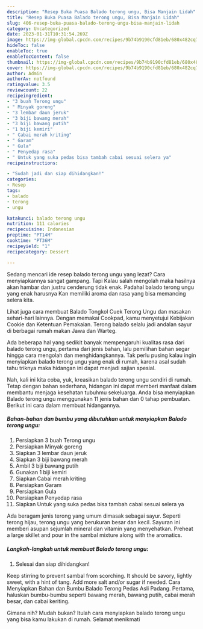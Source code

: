 ```yaml
---
description: "Resep Buka Puasa Balado terong ungu, Bisa Manjain Lidah"
title: "Resep Buka Puasa Balado terong ungu, Bisa Manjain Lidah"
slug: 406-resep-buka-puasa-balado-terong-ungu-bisa-manjain-lidah
category: Uncategorized
date: 2023-01-31T10:31:54.269Z
image: https://img-global.cpcdn.com/recipes/9b74b9190cfd81eb/680x482cq70/balado-terong-ungu-foto-resep-utama.jpg
hideToc: false
enableToc: true
enableTocContent: false
thumbnail: https://img-global.cpcdn.com/recipes/9b74b9190cfd81eb/680x482cq70/balado-terong-ungu-foto-resep-utama.jpg
cover: https://img-global.cpcdn.com/recipes/9b74b9190cfd81eb/680x482cq70/balado-terong-ungu-foto-resep-utama.jpg
author: Admin
authorAv: notfound
ratingvalue: 3.5
reviewcount: 22
recipeingredient:
- "3 buah Terong ungu"
- " Minyak goreng"
- "3 lembar daun jeruk"
- "3 biji bawang merah"
- "3 biji bawang putih"
- "1 biji kemiri"
- " Cabai merah kriting"
- " Garam"
- " Gula"
- " Penyedap rasa"
- " Untuk yang suka pedas bisa tambah cabai sesuai selera ya"
recipeinstructions:

- "Sudah jadi dan siap dihidangkan!"
categories:
- Resep
tags:
- balado
- terong
- ungu

katakunci: balado terong ungu 
nutrition: 111 calories
recipecuisine: Indonesian
preptime: "PT14M"
cooktime: "PT36M"
recipeyield: "1"
recipecategory: Dessert

---
```



Sedang mencari ide resep balado terong ungu yang lezat? Cara menyiapkannya sangat gampang. Tapi Kalau salah mengolah maka hasilnya akan hambar dan justru cenderung tidak enak. Padahal balado terong ungu yang enak harusnya Kan memiliki aroma dan rasa yang bisa memancing selera kita.


Lihat juga cara membuat Balado Tongkol Cuek Terong Ungu dan masakan sehari-hari lainnya. Dengan memakai Cookpad, kamu menyetujui Kebijakan Cookie dan Ketentuan Pemakaian. Terong balado selalu jadi andalan sayur di berbagai rumah makan Jawa dan Warteg.

Ada beberapa hal yang sedikit banyak mempengaruhi kualitas rasa dari balado terong ungu, pertama dari jenis bahan, lalu pemilihan bahan segar hingga cara mengolah dan menghidangkannya. Tak perlu pusing kalau ingin menyiapkan balado terong ungu yang enak di rumah, karena asal sudah tahu triknya maka hidangan ini dapat menjadi sajian spesial.


Nah, kali ini kita coba, yuk, kreasikan balado terong ungu sendiri di rumah. Tetap dengan bahan sederhana, hidangan ini dapat memberi manfaat dalam membantu menjaga kesehatan tubuhmu sekeluarga. Anda bisa menyiapkan Balado terong ungu menggunakan 11 jenis bahan dan 0 tahap pembuatan. Berikut ini cara dalam membuat hidangannya.

<!--inarticleads1-->

##### Bahan-bahan dan bumbu yang dibutuhkan untuk menyiapkan Balado terong ungu:

1. Persiapkan 3 buah Terong ungu
1. Persiapkan  Minyak goreng
1. Siapkan 3 lembar daun jeruk
1. Siapkan 3 biji bawang merah
1. Ambil 3 biji bawang putih
1. Gunakan 1 biji kemiri
1. Siapkan  Cabai merah kriting
1. Persiapkan  Garam
1. Persiapkan  Gula
1. Persiapkan  Penyedap rasa
1. Siapkan  Untuk yang suka pedas bisa tambah cabai sesuai selera ya


Ada beragam jenis terong yang umum dimasak sebagai sayur. Seperti terong hijau, terong ungu yang berukuran besar dan kecil. Sayuran ini memberi asupan sejumlah mineral dan vitamin yang menyehatkan. Preheat a large skillet and pour in the sambal mixture along with the aromatics. 

<!--inarticleads2-->

##### Langkah-langkah untuk membuat Balado terong ungu:


1. Selesai dan siap dihidangkan!

Keep stirring to prevent sambal from scorching. It should be savory, lightly sweet, with a hint of tang. Add more salt and/or sugar if needed. Cara Menyiapkan Bahan dan Bumbu Balado Terong Pedas Asli Padang. Pertama, haluskan bumbu-bumbu seperti bawang merah, bawang putih, cabai merah besar, dan cabai keriting. 

Gimana nih? Mudah bukan? Itulah cara menyiapkan balado terong ungu yang bisa kamu lakukan di rumah. Selamat menikmati

